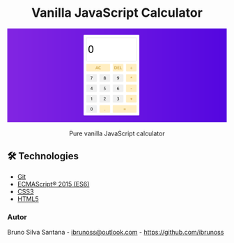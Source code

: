 # <div align="center">Vanilla JavaScript Calculator</div>

<img src="./screenshot.png" />

<p align="center">Pure vanilla JavaScript calculator</p>

## 🛠️ Technologies

<ul>
  <li><a href="https://git-scm.com/">Git</a></li>
  <li><a href="https://262.ecma-international.org/6.0/">ECMAScript® 2015 (ES6)</a></li>
  <li><a href="https://www.w3schools.com/css/">CSS3</a></li>
  <li><a href="https://www.w3schools.com/css/">HTML5</a></li>
</ul>

### Autor

Bruno Silva Santana - <ibrunoss@outlook.com> - <https://github.com/ibrunoss>
